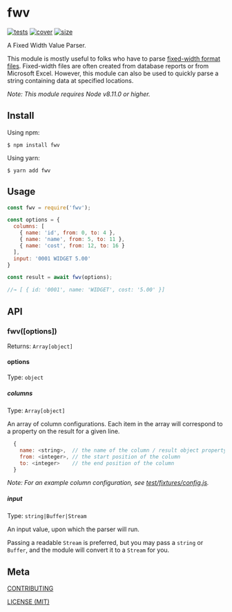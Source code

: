 [tests]: 	https://img.shields.io/circleci/project/github/shellscape/fwv.svg
[tests-url]: https://circleci.com/gh/shellscape/fwv

[cover]: https://codecov.io/gh/shellscape/fwv/branch/master/graph/badge.svg
[cover-url]: https://codecov.io/gh/shellscape/fwv

[size]: https://packagephobia.now.sh/badge?p=fwv
[size-url]: https://packagephobia.now.sh/result?p=fwv

# fwv

[![tests][tests]][tests-url]
[![cover][cover]][cover-url]
[![size][size]][size-url]

A Fixed Width Value Parser.

This module is mostly useful to folks who have to parse
[fixed-width format files](https://goo.gl/gGFdtw). Fixed-width files are often
created from database reports or from Microsoft Excel. However, this module can
also be used to quickly parse a string containing data at specified locations.

_Note: This module requires Node v8.11.0 or higher._

## Install

Using npm:

```console
$ npm install fwv
```

Using yarn:

```console
$ yarn add fwv
```

## Usage

```js
const fwv = require('fwv');

const options = {
  columns: [
    { name: 'id', from: 0, to: 4 },
    { name: 'name', from: 5, to: 11 },
    { name: 'cost', from: 12, to: 16 }
  ],
  input: '0001 WIDGET 5.00'
}

const result = await fwv(options);

//→ [ { id: '0001', name: 'WIDGET', cost: '5.00' }]
```

## API

### fwv([options])

Returns: `Array[object]`

#### options

Type: `object`

##### columns

Type: `Array[object]`

An array of column configurations. Each item in the array will correspond to a
property on the result for a given line.

```js
  {
    name: <string>,  // the name of the column / result object property
    from: <integer>, // the start position of the column
    to: <integer>    // the end position of the column
  }
```

_Note: For an example column configuration, see
[test/fixtures/config.js](test/fixtures/config.js)._

##### input

Type: `string|Buffer|Stream`

An input value, upon which the parser will run.

Passing a readable `Stream` is preferred, but you may pass a `string` or
`Buffer`, and the module will convert it to a `Stream` for you.

## Meta

[CONTRIBUTING](./.github/CONTRIBUTING)

[LICENSE (MIT)](./LICENSE)

